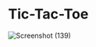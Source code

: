 ﻿# Tic-Tac-Toe
![Screenshot (139)](https://github.com/vignesh-244/Tic-Tac-Toe/assets/99858743/8745ac92-c7ff-4c6a-88e8-62d39b7189bb)
